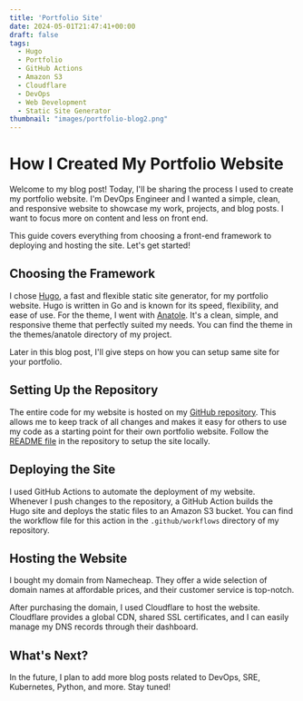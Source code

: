 ```yaml
---
title: 'Portfolio Site'
date: 2024-05-01T21:47:41+00:00
draft: false
tags:
  - Hugo
  - Portfolio
  - GitHub Actions
  - Amazon S3
  - Cloudflare
  - DevOps
  - Web Development
  - Static Site Generator
thumbnail: "images/portfolio-blog2.png"
---
```


# How I Created My Portfolio Website
Welcome to my blog post! Today, I'll be sharing the process I used to create my portfolio website. I'm DevOps Engineer and I wanted a simple, clean, and responsive website to showcase my work, projects, and blog posts. I want to focus more on content and less on front end. 

This guide covers everything from choosing a front-end framework to deploying and hosting the site. Let's get started!

## Choosing the Framework
I chose [Hugo](https://gohugo.io/getting-started/quick-start/), a fast and flexible static site generator, for my portfolio website. Hugo is written in Go and is known for its speed, flexibility, and ease of use. For the theme, I went with [Anatole](https://anatole-demo.netlify.app/post/image-test/). It's a clean, simple, and responsive theme that perfectly suited my needs. You can find the theme in the themes/anatole directory of my project.

Later in this blog post, I'll give steps on how you can setup same site for your portfolio.

## Setting Up the Repository
The entire code for my website is hosted on my [GitHub repository](https://github.com/yogingale/yogeshingale). This allows me to keep track of all changes and makes it easy for others to use my code as a starting point for their own portfolio website. Follow the [README file](https://github.com/yogingale/yogeshingale) in the repository to setup the site locally.

## Deploying the Site
I used GitHub Actions to automate the deployment of my website. Whenever I push changes to the repository, a GitHub Action builds the Hugo site and deploys the static files to an Amazon S3 bucket. You can find the workflow file for this action in the `.github/workflows` directory of my repository.

## Hosting the Website
I bought my domain from Namecheap. They offer a wide selection of domain names at affordable prices, and their customer service is top-notch.

After purchasing the domain, I used Cloudflare to host the website. Cloudflare provides a global CDN, shared SSL certificates, and I can easily manage my DNS records through their dashboard.

## What's Next?
In the future, I plan to add more blog posts related to DevOps, SRE, Kubernetes, Python, and more. Stay tuned!

